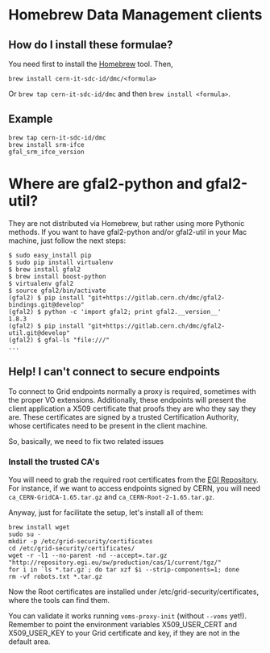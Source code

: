 # Homebrew Data Management clients
## How do I install these formulae?
You need first to install the [Homebrew](http://brew.sh/) tool. Then,

`brew install cern-it-sdc-id/dmc/<formula>`

Or `brew tap cern-it-sdc-id/dmc` and then `brew install <formula>`.

## Example
```shell
brew tap cern-it-sdc-id/dmc
brew install srm-ifce
gfal_srm_ifce_version
```

# Where are gfal2-python and gfal2-util?
They are not distributed via Homebrew, but rather using more Pythonic methods. If you want to have gfal2-python
and/or gfal2-util in your Mac machine, just follow the next steps:

```shell
$ sudo easy_install pip
$ sudo pip install virtualenv
$ brew install gfal2
$ brew install boost-python
$ virtualenv gfal2
$ source gfal2/bin/activate
(gfal2) $ pip install "git+https://gitlab.cern.ch/dmc/gfal2-bindings.git@develop"
(gfal2) $ python -c 'import gfal2; print gfal2.__version__'
1.8.3
(gfal2) $ pip install "git+https://gitlab.cern.ch/dmc/gfal2-util.git@develop"
(gfal2) $ gfal-ls "file:///"
...
```

## Help! I can't connect to secure endpoints
To connect to Grid endpoints normally a proxy is required, sometimes with the proper VO extensions.
Additionally, these endpoints will present the client application a X509 certificate that proofs they are who
they say they are. These certificates are signed by a trusted Certification Authority, whose certificates need to be present in the client machine.

So, basically, we need to fix two related issues

### Install the trusted CA's
You will need to grab the required root certificates from the [EGI Repository](http://repository.egi.eu/sw/production/cas/1/current/tgz/). For instance, if we want to access endpoints
signed by CERN, you will need `ca_CERN-GridCA-1.65.tar.gz` and `ca_CERN-Root-2-1.65.tar.gz`.

Anyway, just for facilitate the setup, let's install all of them:

```shell
brew install wget
sudo su -
mkdir -p /etc/grid-security/certificates
cd /etc/grid-security/certificates/
wget -r -l1 --no-parent -nd --accept=.tar.gz "http://repository.egi.eu/sw/production/cas/1/current/tgz/"
for i in `ls *.tar.gz`; do tar xzf $i --strip-components=1; done
rm -vf robots.txt *.tar.gz
```
Now the Root certificates are installed under /etc/grid-security/certificates, where the tools can find them.

You can validate it works running `voms-proxy-init` (without `--voms` yet!). Remember to point the environment
variables X509_USER_CERT and X509_USER_KEY to your Grid certificate and key, if they are not in the default area.

